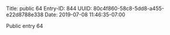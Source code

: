 Title: public 64
Entry-ID: 844
UUID: 80c4f860-58c8-5dd8-a455-e22d8788e338
Date: 2019-07-08 11:46:35-07:00

Public entry 64
